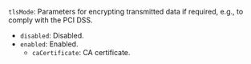 `tlsMode`: Parameters for encrypting transmitted data if required, e.g., to comply with the PCI DSS.

* `disabled`: Disabled.
* `enabled`: Enabled.
   * `caCertificate`: CA certificate.
